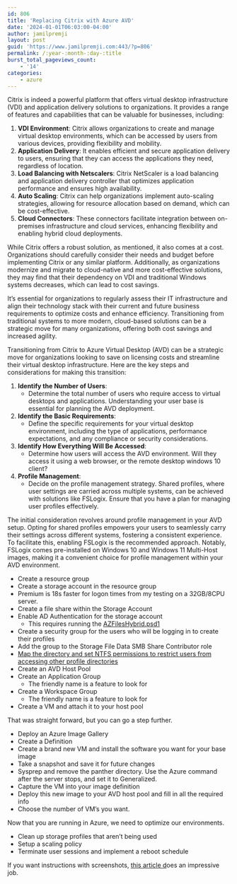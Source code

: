 ```yaml
---
id: 806
title: 'Replacing Citrix with Azure AVD'
date: '2024-01-01T06:03:00-04:00'
author: jamilpremji
layout: post
guid: 'https://www.jamilpremji.com:443/?p=806'
permalink: /:year-:month-:day-:title
burst_total_pageviews_count:
    - '14'
categories:
    - azure
---
```


Citrix is indeed a powerful platform that offers virtual desktop infrastructure (VDI) and application delivery solutions to organizations. It provides a range of features and capabilities that can be valuable for businesses, including:

1. **VDI Environment**: Citrix allows organizations to create and manage virtual desktop environments, which can be accessed by users from various devices, providing flexibility and mobility.
2. **Application Delivery**: It enables efficient and secure application delivery to users, ensuring that they can access the applications they need, regardless of location.
3. **Load Balancing with Netscalers**: Citrix NetScaler is a load balancing and application delivery controller that optimizes application performance and ensures high availability.
4. **Auto Scaling**: Citrix can help organizations implement auto-scaling strategies, allowing for resource allocation based on demand, which can be cost-effective.
5. **Cloud Connectors**: These connectors facilitate integration between on-premises infrastructure and cloud services, enhancing flexibility and enabling hybrid cloud deployments.

While Citrix offers a robust solution, as mentioned, it also comes at a cost. Organizations should carefully consider their needs and budget before implementing Citrix or any similar platform. Additionally, as organizations modernize and migrate to cloud-native and more cost-effective solutions, they may find that their dependency on VDI and traditional Windows systems decreases, which can lead to cost savings.

It’s essential for organizations to regularly assess their IT infrastructure and align their technology stack with their current and future business requirements to optimize costs and enhance efficiency. Transitioning from traditional systems to more modern, cloud-based solutions can be a strategic move for many organizations, offering both cost savings and increased agility.

Transitioning from Citrix to Azure Virtual Desktop (AVD) can be a strategic move for organizations looking to save on licensing costs and streamline their virtual desktop infrastructure. Here are the key steps and considerations for making this transition:

1. **Identify the Number of Users**: 
    - Determine the total number of users who require access to virtual desktops and applications. Understanding your user base is essential for planning the AVD deployment.
2. **Identify the Basic Requirements**: 
    - Define the specific requirements for your virtual desktop environment, including the type of applications, performance expectations, and any compliance or security considerations.
3. **Identify How Everything Will Be Accessed**: 
    - Determine how users will access the AVD environment. Will they access it using a web browser, or the remote desktop windows 10 client?
4. **Profile Management**: 
    - Decide on the profile management strategy. Shared profiles, where user settings are carried across multiple systems, can be achieved with solutions like FSLogix. Ensure that you have a plan for managing user profiles effectively.

The initial consideration revolves around profile management in your AVD setup. Opting for shared profiles empowers your users to seamlessly carry their settings across different systems, fostering a consistent experience. To facilitate this, enabling FSLogix is the recommended approach. Notably, FSLogix comes pre-installed on Windows 10 and Windows 11 Multi-Host images, making it a convenient choice for profile management within your AVD environment.

- Create a resource group
- Create a storage account in the resource group
- Premium is 18s faster for logon times from my testing on a 32GB/8CPU server.
- Create a file share within the Storage Account
- Enable AD Authentication for the storage account 
    - This requires running the [AZFilesHybrid.psd1](https://github.com/Azure-Samples/azure-files-samples/blob/master/AzFilesHybrid/AzFilesHybrid.psd1)
- Create a security group for the users who will be logging in to create their profiles
- Add the group to the Storage File Data SMB Share Contributor role
- [Map the directory and set NTFS permissions to restrict users from accessing other profile directories](https://learn.microsoft.com/en-us/azure/virtual-desktop/fslogix-profile-container-configure-azure-files-active-directory?tabs=adds)
- Create an AVD Host Pool
- Create an Application Group 
    - The friendly name is a feature to look for
- Create a Workspace Group 
    - The friendly name is a feature to look for
- Create a VM and attach it to your host pool

That was straight forward, but you can go a step further.

- Deploy an Azure Image Gallery
- Create a Definition
- Create a brand new VM and install the software you want for your base image
- Take a snapshot and save it for future changes
- Sysprep and remove the panther directory. Use the Azure command after the server stops, and set it to Generalized.
- Capture the VM into your image definition
- Deploy this new image to your AVD host pool and fill in all the required info
- Choose the number of VM’s you want.

Now that you are running in Azure, we need to optimize our environments.

- Clean up storage profiles that aren’t being used
- Setup a scaling policy
- Terminate user sessions and implement a reboot schedule

If you want instructions with screenshots, [this article d](https://virtual-dba.com/blog/setting-up-fslogix-with-azure-virtual-desktop/)oes an impressive job.